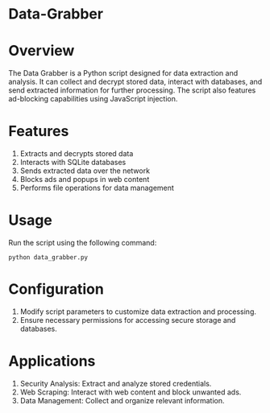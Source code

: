 # Data-Grabber

# Overview
The Data Grabber is a Python script designed for data extraction and analysis. It can collect and decrypt stored data, interact with databases, and send extracted information for further processing. The script also features ad-blocking capabilities using JavaScript injection.

# Features
1. Extracts and decrypts stored data
2. Interacts with SQLite databases
3. Sends extracted data over the network
4. Blocks ads and popups in web content
5. Performs file operations for data management

# Usage
Run the script using the following command:

`python data_grabber.py`

# Configuration
1. Modify script parameters to customize data extraction and processing.
2. Ensure necessary permissions for accessing secure storage and databases.

# Applications
1. Security Analysis: Extract and analyze stored credentials.
2. Web Scraping: Interact with web content and block unwanted ads.
3. Data Management: Collect and organize relevant information.
